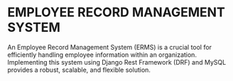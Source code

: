 # EMPLOYEE RECORD MANAGEMENT SYSTEM

An Employee Record Management System (ERMS) is a crucial tool for efficiently handling employee information
within an organization. Implementing this system using Django Rest Framework (DRF) and MySQL provides a
robust, scalable, and flexible solution.

